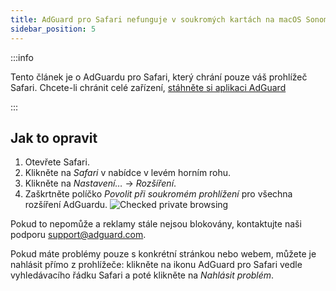 ```yaml
---
title: AdGuard pro Safari nefunguje v soukromých kartách na macOS Sonoma
sidebar_position: 5
---
```


:::info

Tento článek je o AdGuardu pro Safari, který chrání pouze váš prohlížeč Safari. Chcete-li chránit celé zařízení, [stáhněte si aplikaci AdGuard](https://agrd.io/download-kb-adblock)

:::

## Jak to opravit

1. Otevřete Safari.
2. Klikněte na _Safari_ v nabídce v levém horním rohu.
3. Klikněte na _Nastavení…_ → _Rozšíření_.
4. Zaškrtněte políčko _Povolit při soukromém prohlížení_ pro všechna rozšíření AdGuardu.
   ![Checked private browsing](https://cdn.adtidy.org/content/Kb/ad_blocker/safari/adg-safari-sonoma-private.png)

Pokud to nepomůže a reklamy stále nejsou blokovány, kontaktujte naši podporu support@adguard.com.

Pokud máte problémy pouze s konkrétní stránkou nebo webem, můžete je nahlásit přímo z prohlížeče: klikněte na ikonu AdGuard pro Safari vedle vyhledávacího řádku Safari a poté klikněte na _Nahlásit problém_.

